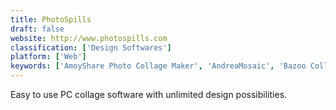 ```yaml
---
title: PhotoSpills
draft: false 
website: http://www.photospills.com
classification: ['Design Softwares']
platform: ['Web']
keywords: ['AmoyShare Photo Collage Maker', 'AndreaMosaic', 'Bazoo Collage', 'Collage Share - Pic Grid', 'CollageIt', 'Diptic', 'Layout from Instagram', 'Photo Collage Maker', 'PhotoCollage', 'PhotoTangler Collage Maker', 'Pic Stitch', 'Shutterstock', 'SketchAR for Hololens', 'Snap2IMG', 'Wonder Photo Studio', 'activedevelopment.co.nz PicFrame', 'iStockphoto', 'motosha', 'perfectframe']
---
```

Easy to use PC collage software with unlimited design possibilities.